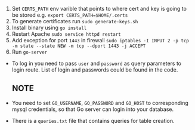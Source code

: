 1. Set `CERTS_PATH` env varible that points to where cert and key is going to be stored e.g. `export CERTS_PATH=$HOME/.certs`
2. To generate certificates run `sudo generate-keys.sh`
3. Install binary using `go install`
4. Restart Apache `sudo service httpd restart`
5. Add exception for port `1443` in firewall `sudo iptables -I INPUT 2 -p tcp -m state --state NEW -m tcp --dport 1443 -j ACCEPT`
6. Run `go-server`

* To log in you need to pass `user` and `password` as query parameters to login route. List of login and passwords could be found in the code.

  
  ## NOTE
* You need to set `GO_USERNAME`, `GO_PASSWORD` and `GO_HOST` to corresponding mysql credentials, so that Go server can login into your database.
* There is a `queries.txt` file that contains queries for table creation.
